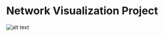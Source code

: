 # Network Visualization Project


![alt text](https://github.com/jayhhwang/Social-Network-Data-Visualization/blob/master/network_visualization.PNG "network visualization")
